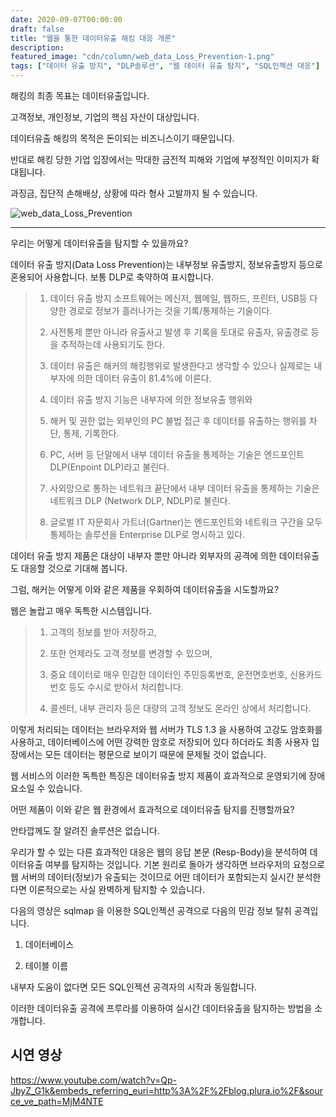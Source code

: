 ```yaml
---
date: 2020-09-07T00:00:00
draft: false
title: "웹을 통한 데이터유출 해킹 대응 개론"
description: 
featured_image: "cdn/column/web_data_Loss_Prevention-1.png"
tags: ["데이터 유출 방지", "DLP솔루션", "웹 데이터 유출 탐지", "SQL인젝션 대응"]
---
```


해킹의 최종 목표는 데이터유출입니다.

고객정보, 개인정보, 기업의 핵심 자산이 대상입니다.

데이터유출 해킹의 목적은 돈이되는 비즈니스이기 때문입니다.

반대로 해킹 당한 기업 입장에서는 막대한 금전적 피해와 기업에 부정적인 이미지가 확대됩니다.

과징금, 집단적 손해배상, 상황에 따라 형사 고발까지 될 수 있습니다.

![web_data_Loss_Prevention](https://blog.plura.io/cdn/column/web_data_Loss_Prevention-1.png)
<!--more-->
---
 

우리는 어떻게 데이터유출을 탐지할 수 있을까요?

데이터 유출 방지(Data Loss Prevention)는 내부정보 유출방지, 정보유출방지 등으로 혼용되어 사용합니다. 보통 DLP로 축약하여 표시합니다.

> 1) 데이터 유출 방지 소프트웨어는 메신저, 웹메일, 웹하드, 프린터, USB등 다양한 경로로 정보가 흘러나가는 것을 기록/통제하는 기술이다.
> 
> 2) 사전통제 뿐만 아니라 유출사고 발생 후 기록을 토대로 유출자, 유출경로 등을 추적하는데 사용되기도 한다.
> 
> 3) 데이터 유출은 해커의 해킹행위로 발생한다고 생각할 수 있으나 실제로는 내부자에 의한 데이터 유출이 81.4%에 이른다.
> 
> 4) 데이터 유출 방지 기능은 내부자에 의한 정보유출 행위와
> 
> 5) 해커 및 권한 없는 외부인의 PC 불법 접근 후 데이터를 유출하는 행위를 차단, 통제, 기록한다.
> 
> 6) PC, 서버 등 단말에서 내부 데이터 유출을 통제하는 기술은 엔드포인트 DLP(Enpoint DLP)라고 불린다.
> 
> 7) 사외망으로 통하는 네트워크 끝단에서 내부 데이터 유출을 통제하는 기술은 네트워크 DLP (Network DLP, NDLP)로 불린다.
> 
> 8) 글로벌 IT 자문회사 가트너(Gartner)는 엔드포인트와 네트워크 구간을 모두 통제하는 솔루션을 Enterprise DLP로 명시하고 있다.

데이터 유출 방지 제품은 대상이 내부자 뿐만 아니라 외부자의 공격에 의한 데이터유출도 대응할 것으로 기대해 봅니다.

그럼, 해커는 어떻게 이와 같은 제품을 우회하여 데이터유출을 시도할까요?

웹은 놀랍고 매우 독특한 시스템입니다.

> 1) 고객의 정보를 받아 저장하고,
> 
> 2) 또한 언제라도 고객 정보를 변경할 수 있으며,
> 
> 3) 중요 데이터로 매우 민감한 데이터인 주민등록번호, 운전면호번호, 신용카드번호 등도 수시로 받아서 처리합니다.
> 
> 4) 콜센터, 내부 관리자 등은 대량의 고객 정보도 온라인 상에서 처리합니다.

이렇게 처리되는 데이터는 브라우저와 웹 서버가 TLS 1.3 을 사용하여 고강도 암호화를 사용하고, 데이터베이스에 어떤 강력한 암호로 저장되어 있다 하더라도 최종 사용자 입장에서는 모든 데이터는 평문으로 보이기 때문에 문제될 것이 없습니다.

웹 서비스의 이러한 독특한 특징은 데이터유출 방지 제품이 효과적으로 운영되기에 장애 요소일 수 있습니다.

어떤 제품이 이와 같은 웹 환경에서 효과적으로 데이터유출 탐지를 진행할까요?

안타깝께도 잘 알려진 솔루션은 없습니다.

 

우리가 할 수 있는 다른 효과적인 대응은 웹의 응답 본문 (Resp-Body)을 분석하여 데이터유출 여부를 탐지하는 것입니다. 기본 원리로 돌아가 생각하면 브라우저의 요청으로 웹 서버의 데이터(정보)가 유출되는 것이므로 어떤 데이터가 포함되는지 실시간 분석한다면 이론적으로는 사실 완벽하게 탐지할 수 있습니다.

 

다음의 영상은 sqlmap 을 이용한 SQL인젝션 공격으로 다음의 민감 정보 탈취 공격입니다.

  1) 데이터베이스

  2) 테이블 이름

 

내부자 도움이 없다면 모든 SQL인젝션 공격자의 시작과 동일합니다.

이러한 데이터유출 공격에 프루라를 이용하여 실시간 데이터유출을 탐지하는 방법을 소개합니다.

## 시연 영상
https://www.youtube.com/watch?v=Qp-JbyZ_G1k&embeds_referring_euri=http%3A%2F%2Fblog.plura.io%2F&source_ve_path=MjM4NTE
